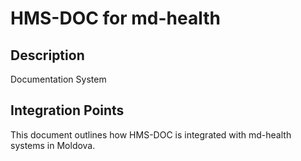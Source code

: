 # HMS-DOC for md-health

## Description

Documentation System

## Integration Points

This document outlines how HMS-DOC is integrated with md-health systems in Moldova.
